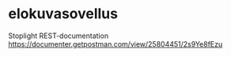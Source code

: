 # elokuvasovellus

Stoplight REST-documentation https://documenter.getpostman.com/view/25804451/2s9Ye8fEzu
